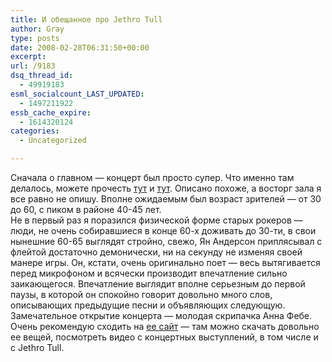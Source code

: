 ```yaml
---
title: И обещанное про Jethro Tull
author: Gray
type: posts
date: 2008-02-28T06:31:50+00:00
excerpt:
url: /9183
dsq_thread_id:
  - 49919183
esml_socialcount_LAST_UPDATED:
  - 1497211922
essb_cache_expire:
  - 1614320124
categories:
  - Uncategorized

---
```








Сначала о главном &#8212; концерт был просто супер. Что именно там делалось, можете прочесть <a href="http://24.ua/news/show/id/30152" target="_blank">тут</a> и <a href="http://www.segodnya.ua/news/906691.html" target="_blank">тут</a>. Описано похоже, а восторг зала я все равно не опишу. Вполне ожидаемым был возраст зрителей &#8212; от 30 до 60, с пиком в районе 40-45 лет.  
Не в первый раз я поразился физической форме старых рокеров &#8212; люди, не очень собиравшиеся в конце 60-х доживать до 30-ти, в свои нынешние 60-65 выглядят стройно, свежо, Ян Андерсон приплясывал с флейтой достаточно демонически, ни на секунду не изменяя своей манере игры. Он, кстати, очень оригинально поет &#8212; весь вытягивается перед микрофоном и всячески производит впечатление сильно заикающегося. Впечатление выглядит вполне серьезным до первой паузы, в которой он спокойно говорит довольно много слов, описывающих предыдущие песни и объявляющих следующую.  
Замечательное открытие концерта &#8212; молодая скрипачка Анна Фебе. Очень рекомендую сходить на <a href="http://www.annaphoebe.com/" target="_blank">ее сайт</a> &#8212; там можно скачать довольно ее вещей, посмотреть видео с концертных выступлений, в том числе и с Jethro Tull.